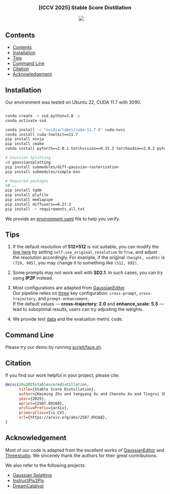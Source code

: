 
<p align="center">
  <!-- <img src="docs/figs/logo.png" align="center" width="50%"> -->
  
  <h3 align="center"><strong>[ICCV 2025] Stable Score Distillation</strong></h3>

<div align="center">

<a href='http://arxiv.org/abs/2507.09168'><img src='https://img.shields.io/badge/arXiv-2311.14521-b31b1b.svg'></a> &nbsp;&nbsp;&nbsp;&nbsp;&nbsp;

</div>

## Contents
<!-- - [Demo Videos](#demo-videos)
- [Release](#release) -->
- [Contents](#contents)
- [Installation](#installation)
- [Tips](#tips)
- [Command Line](#command-line)
- [Citation](#citation)
- [Acknowledgement](#acknowledgement)

## Installation

Our environment was tested on Ubuntu 22, CUDA 11.7 with 3090.

```bash

conda create -n ssd python=3.8 -y 
conda activate ssd

conda install -c "nvidia/label/cuda-11.7.0" cuda-nvcc
conda install cuda-toolkit==11.7
pip install ninja
pip install cmake
conda install pytorch==2.0.1 torchvision==0.15.2 torchaudio==2.0.2 pytorch-cuda=11.7 -c pytorch -c nvidia

# Gaussian Splatting
cd gaussiansplatting
pip install submodules/diff-gaussian-rasterization
pip install submodules/simple-knn

# Required packages
cd ..
pip install tqdm
pip install plyfile
pip install mediapipe
pip install diffusers==0.27.2
pip install -r requirements_all.txt
```

We provide an [environment.yaml](https://github.com/Alex-Zhu1/SSD/environment.yaml) file to help you verify.

## Tips

1. If the default resolution of **512×512** is not suitable, you can modify the [line here](https://github.com/Alex-Zhu1/SSD/blob/3e1e01d773664c646e7194d3935b56fab3407049/threestudio/data/gs_load.py#L367) by setting `self.use_original_resolution` to `True`, and adjust the resolution accordingly. For example, if the original `(height, width)` is `(729, 985)`, you may change it to something like `(512, 692)`.

2. Some prompts may not work well with **SD2.1**. In such cases, you can try using **IP2P** instead.

3. Most configurations are adapted from [GaussianEditor](https://github.com/buaacyw/GaussianEditor).  
Our pipeline relies on [three](https://github.com/Alex-Zhu1/SSD/blob/25316a047a638291cde1afbf427e750a8e23651d/configs/edit-sd-ours.yaml#L56) key configuration: `cross-prompt`, `cross-trajectory`, and `prompt-enhancement`.  
If the default values — **cross-trajectory: 2.0** and **enhance_scale: 5.5** — lead to suboptimal results, users can try adjusting the weights.

4. We provide test [data](https://drive.google.com/file/d/1q5ReFKafdojNrRKHGroeYT_qO7LREoLn/view?usp=drive_link) and the evaluation metric code.

## Command Line

Please try our demo by running [script/face.sh](https://github.com/Alex-Zhu1/SSD/blob/main/script/face.sh).

## Citation

If you find our work helpful in your project, please cite:

```BiBTeX
@misc{zhu2025stablescoredistillation,
      title={Stable Score Distillation}, 
      author={Haiming Zhu and Yangyang Xu and Chenshu Xu and Tingrui Shen and Wenxi Liu and Yong Du and Jun Yu and Shengfeng He},
      year={2025},
      eprint={2507.09168},
      archivePrefix={arXiv},
      primaryClass={cs.CV},
      url={https://arxiv.org/abs/2507.09168}, 
}
```

## Acknowledgement

Most of our code is adapted from the excellent works of [GaussianEditor](https://github.com/buaacyw/GaussianEditor) and [Threestudio](https://github.com/threestudio-project/threestudio). We sincerely thank the authors for their great contributions.

We also refer to the following projects:

- [Gaussian Splatting](https://github.com/graphdeco-inria/gaussian-splatting)  
- [InstructPix2Pix](https://github.com/timothybrooks/instruct-pix2pix)
- [DreamCatalyst](https://github.com/kaist-cvml/DreamCatalyst)